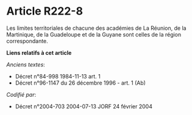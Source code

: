 # Article R222-8

Les limites territoriales de chacune des académies de La Réunion, de la Martinique, de la Guadeloupe et de la Guyane sont
celles de la région correspondante.

**Liens relatifs à cet article**

_Anciens textes_:

  - Décret n°84-998 1984-11-13 art. 1
  - Décret n°96-1147 du 26 décembre 1996 - art. 1 (Ab)

_Codifié par_:

  - Décret n°2004-703 2004-07-13 JORF 24 février 2004
